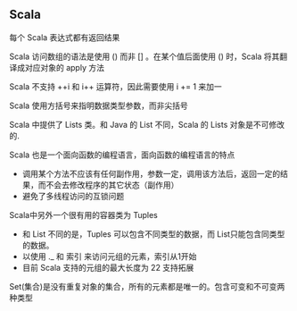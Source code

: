 ## Scala

每个 Scala 表达式都有返回结果

Scala 访问数组的语法是使用 () 而非 [] 。在某个值后面使用 () 时，Scala 将其翻译成对应对象的 apply 方法

Scala 不支持 ++i 和 i++ 运算符，因此需要使用 i += 1 来加一

Scala 使用方括号来指明数据类型参数，而非尖括号


Scala 中提供了 Lists 类。和 Java 的 List 不同，Scala 的 Lists 对象是不可修改的.

Scala 也是一个面向函数的编程语言，面向函数的编程语言的特点
- 调用某个方法不应该有任何副作用，参数一定，调用该方法后，返回一定的结果，而不会去修改程序的其它状态（副作用）
- 避免了多线程访问的互锁问题

Scala中另外一个很有用的容器类为 Tuples
- 和 List 不同的是，Tuples 可以包含不同类型的数据，而 List只能包含同类型的数据。
- 以使用 ._ 和 索引 来访问元组的元素，索引从1开始
- 目前 Scala 支持的元组的最大长度为 22 支持拓展

Set(集合)是没有重复对象的集合，所有的元素都是唯一的。包含可变和不可变两种类型